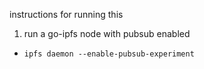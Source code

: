 instructions for running this

1. run a go-ipfs node with pubsub enabled

- `ipfs daemon --enable-pubsub-experiment`
